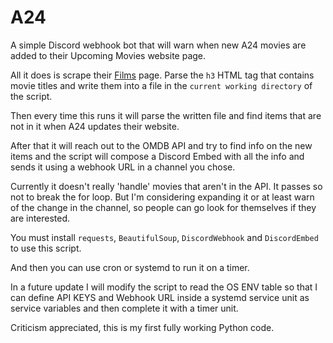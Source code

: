 # A24

A simple Discord webhook bot that will warn when new A24 movies are added to their Upcoming Movies website page.

All it does is scrape their [Films](https://a24films.com/films) page. Parse the `h3` HTML tag that contains movie titles and write them into a file in the `current working directory` of the script.

Then every time this runs it will parse the written file and find items that are not in it when A24 updates their website.

After that it will reach out to the OMDB API and try to find info on the new items and the script will compose a Discord Embed with all the info and sends it using a webhook URL in a channel you chose.

Currently it doesn't really 'handle' movies that aren't in the API. It passes so not to break the for loop. But I'm considering expanding it or at least warn of the change in the channel, so people can go look for themselves if they are interested.

You must install `requests`, `BeautifulSoup`, `DiscordWebhook` and `DiscordEmbed` to use this script.

And then you can use cron or systemd to run it on a timer.

In a future update I will modify the script to read the OS ENV table so that I can define API KEYS and Webhook URL inside a systemd service unit as service variables and then complete it with a timer unit.

Criticism appreciated, this is my first fully working Python code.
